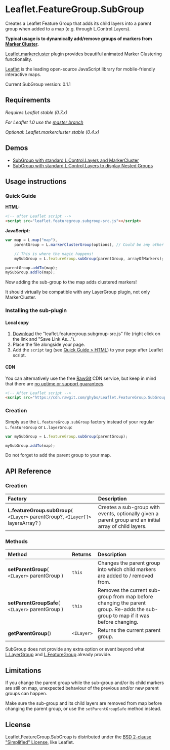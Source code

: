 # Leaflet.FeatureGroup.SubGroup
Creates a Leaflet Feature Group that adds its child layers into a parent group
when added to a map (e.g. through L.Control.Layers).

**Typical usage is to dynamically add/remove groups of markers from
[Marker Cluster](https://github.com/Leaflet/Leaflet.markercluster).**

[Leaflet.markercluster](https://github.com/Leaflet/Leaflet.markercluster) plugin
provides beautiful animated Marker Clustering functionality.

[Leaflet](http://leafletjs.com/) is the leading open-source JavaScript library
for mobile-friendly interactive maps.

Current SubGroup version: 0.1.1




## Requirements
*Requires Leaflet stable (0.7.x)*

*For Leaflet 1.0 use the [master branch](https://github.com/ghybs/Leaflet.FeatureGroup.SubGroup/tree/master)*

*Optional: Leaflet.markercluster stable (0.4.x)*



## Demos
- [SubGroup with standard L.Control.Layers and MarkerCluster](http://ghybs.github.io/Leaflet.FeatureGroup.SubGroup/examples/subGroup-markercluster-controlLayers-realworld.388.html)
- [SubGroup with standard L.Control.Layers to display Nested Groups](http://ghybs.github.io/Leaflet.FeatureGroup.SubGroup/examples/subGroup-controlLayers-nestedGroups.html)



## Usage instructions

### Quick Guide
**HTML:**
```html
<!-- after Leaflet script -->
<script src="leaflet.featuregroup.subgroup-src.js"></script>
```

**JavaScript:**
```javascript
var map = L.map("map"),
    parentGroup = L.markerClusterGroup(options), // Could be any other Layer Group type.

    // This is where the magic happens!
    mySubGroup = L.featureGroup.subGroup(parentGroup, arrayOfMarkers);

parentGroup.addTo(map);
mySubGroup.addTo(map);
```

Now adding the sub-group to the map adds clustered markers!

It should virtually be compatible with any LayerGroup plugin, not only MarkerCluster.


### Installing the sub-plugin

#### Local copy
1. <a class="test" href="https://raw.githubusercontent.com/ghybs/Leaflet.FeatureGroup.SubGroup/master/leaflet.featuregroup.subgroup-src.js" download="leaflet.featuregroup.subgroup-src.js" target="_blank">Download</a> the "leaflet.featuregroup.subgroup-src.js" file (right click on the link and "Save Link As…").
2. Place the file alongside your page.
3. Add the `script` tag (see [Quick Guide > HTML](#quick-guide)) to your page after
Leaflet script.

#### CDN
You can alternatively use the free [RawGit](https://rawgit.com/) CDN service, but keep in mind that there are [no uptime or support guarantees](https://rawgit.com/faq#no-uptime-guarantee).

```html
<!-- After Leaflet script -->
<script src="https://cdn.rawgit.com/ghybs/Leaflet.FeatureGroup.SubGroup/43fc6b39fa31018490c7ce52d24e760d903ed879/leaflet.featuregroup.subgroup-src.js"></script>
```


### Creation
Simply use the `L.featureGroup.subGroup` factory instead of your regular `L.featureGroup` or `L.layerGroup`:

```javascript
var mySubGroup = L.featureGroup.subGroup(parentGroup);

mySubGroup.addTo(map);
```

Do not forget to add the parent group to your map.



## API Reference

### Creation
| Factory | Description |
| :------ | :---------- |
| **L.featureGroup.subGroup**( `<ILayer>` parentGroup?, `<ILayer[]>` layersArray? ) | Creates a sub-group with events, optionally given a parent group and an initial array of child layers. |


### Methods
| Method  | Returns  | Description |
| :------ | :------- | :---------- |
| **setParentGroup**( `<ILayer>` parentGroup ) | `this` | Changes the parent group into which child markers are added to / removed from. |
| **setParentGroupSafe**( `<ILayer>` parentGroup ) | `this` | Removes the current sub-group from map before changing the parent group. Re-adds the sub-group to map if it was before changing. |
| **getParentGroup**() | `<ILayer>` | Returns the current parent group. |

SubGroup does not provide any extra option or event beyond what
[L.LayerGroup](http://leafletjs.com/reference.html#layergroup) and
[L.FeatureGroup](http://leafletjs.com/reference.html#featuregroup) already provide.


## Limitations
If you change the parent group while the sub-group and/or its child markers are still on map, unexpected behaviour of the previous and/or new parent groups can happen.

Make sure the sub-group and its child layers are removed from map before changing the parent group, or use the `setParentGroupSafe` method instead.



## License
Leaflet.FeatureGroup.SubGroup is distributed under the [BSD 2-clause "Simplified" License](http://choosealicense.com/licenses/bsd-2-clause/), like Leaflet.
